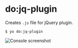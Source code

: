 # do:jq-plugin

Creates ```.js``` file for jQuery plugin.

```
$ yo do:jq-plugin
```


![Console screenshot](https://rawgithub.com/albburtsev/generator-do/master/screenshots/jq-plugin.png)
